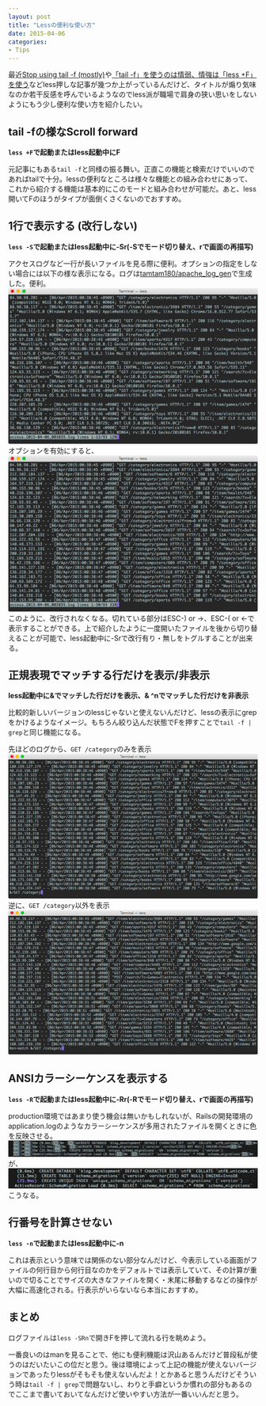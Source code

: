 ```yaml
---
layout: post
title: "Lessの便利な使い方"
date: 2015-04-06
categories:
- Tips
---
```


最近[Stop using tail -f (mostly)](http://www.brianstorti.com/stop-using-tail/)や[「tail -f」を使うのは情弱、情強は「less +F」を使う](http://www.softantenna.com/wp/unix/stop-using-tail-f/)などless押しな記事が幾つか上がっているんだけど、タイトルが煽り気味なのか若干反感を呼んでいるようなのでless派が職場で肩身の狭い思いをしないようにもう少し便利な使い方を紹介したい。

## tail -fの様なScroll forward

**`less +F`で起動またはless起動中にF**

元記事にもある`tail -f`と同様の振る舞い。正直この機能と検索だけでいいのであればtailで十分。lessの便利なところは様々な機能との組み合わせにあって、これから紹介する機能は基本的にこのモードと組み合わせが可能だ。あと、less開いてFのほうがタイプが面倒くさくないのでおすすめ。

## 1行で表示する (改行しない)

**`less -S`で起動またはless起動中に-Sr(-Sでモード切り替え、rで画面の再描写)**

アクセスログなど一行が長いファイルを見る際に便利。オプションの指定をしない場合には以下の様な表示になる。ログは[tamtam180/apache_log_gen](https://github.com/tamtam180/apache_log_gen)で生成した。便利。
![](/images/less-tips/less-1.png)
オプションを有効にすると、
![](/images/less-tips/less-2.png)
このように、改行されなくなる。切れている部分はESC-) or →、ESC-( or ←で表示することができる。上で紹介したように一度開いたファイルを後から切り替えることが可能で、less起動中に-Srで改行有り・無しをトグルすることが出来る。

## 正規表現でマッチする行だけを表示/非表示

**less起動中に&でマッチした行だけを表示、& ^nでマッチした行だけを非表示**

比較的新しいバージョンのlessじゃないと使えないんだけど、lessの表示にgrepをかけるようなイメージ。もちろん絞り込んだ状態でFを押すことで`tail -f | grep`と同じ機能になる。

先ほどのログから、`GET /category`のみを表示
![](/images/less-tips/less-3.png)
逆に、`GET /category`以外を表示
![](/images/less-tips/less-4.png)

## ANSIカラーシーケンスを表示する

**`less -R`で起動またはless起動中に-Rr(-Rでモード切り替え、rで画面の再描写)**

production環境ではあまり使う機会は無いかもしれないが、Railsの開発環境のapplication.logのようなカラーシーケンスが多用されたファイルを開くときに色を反映させる。
![](/images/less-tips/less-5.png)
が、
![](/images/less-tips/less-6.png)
こうなる。

## 行番号を計算させない

**`less -n`で起動またはless起動中に-n**

これは表示という意味では関係のない部分なんだけど、今表示している画面がファイルの何行目から何行目なのかをデフォルトでは表示していて、その計算が重いので切ることでサイズの大きなファイルを開く・末尾に移動するなどの操作が大幅に高速化される。行表示がいらないなら本当におすすめ。

## まとめ

ログファイルは`less -SRn`で開きFを押して流れる行を眺めよう。

一番良いのはmanを見ることで、他にも便利機能は沢山あるんだけど普段私が使うのはだいたいこの位だと思う。後は環境によって上記の機能が使えないバージョンであったりlessがそもそも使えないんだよ！とかあると思うんだけどそういう時は`tail -f | grep`で問題ないし、わりと手癖というか慣れの部分もあるのでここまで書いておいてなんだけど使いやすい方法が一番いいんだと思う。

